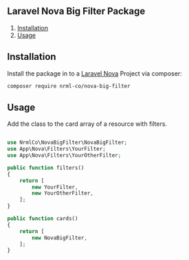 ## Laravel Nova Big Filter Package

1. [Installation](#user-content-installation)
2. [Usage](#user-content-usage)

## Installation

Install the package in to a [Laravel Nova](https://nova.laravel.com) Project via composer:

```bash
composer require nrml-co/nova-big-filter
```

## Usage

Add the class to the card array of a resource with filters.

```php

use NrmlCo\NovaBigFilter\NovaBigFilter;
use App\Nova\Filters\YourFilter;
use App\Nova\Filters\YourOtherFilter;

public function filters()
{
    return [
        new YourFilter,
        new YourOtherFilter,
    ];
}

public function cards()
{
    return [        
        new NovaBigFilter,
    ];
}
```